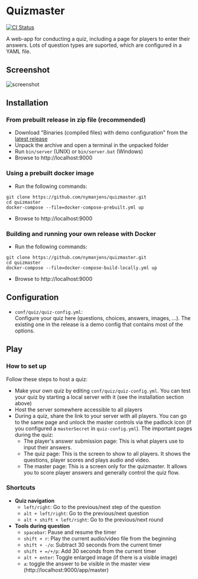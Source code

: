 # Quizmaster

[![CI Status](https://github.com/nymanjens/quizmaster/actions/workflows/ci.yml/badge.svg)](https://github.com/nymanjens/quizmaster/actions)

A web-app for conducting a quiz, including a page for players to enter their answers. Lots of
question types are suported, which are configured in a YAML file.

## Screenshot

![screenshot](screenshot.png "Screenshot")

## Installation

### From prebuilt release in zip file (recommended)

- Download "Binaries (compiled files) with demo configuration" from the [latest
  release](https://github.com/nymanjens/quizmaster/releases)
- Unpack the archive and open a terminal in the unpacked folder
- Run `bin/server` (UNIX) or `bin/server.bat` (Windows)
- Browse to http://localhost:9000

### Using a prebuilt docker image

- Run the following commands:

```
git clone https://github.com/nymanjens/quizmaster.git
cd quizmaster
docker-compose --file=docker-compose-prebuilt.yml up
```

- Browse to http://localhost:9000

### Building and running your own release with Docker


- Run the following commands:

```
git clone https://github.com/nymanjens/quizmaster.git
cd quizmaster
docker-compose --file=docker-compose-build-locally.yml up
```

- Browse to http://localhost:9000

## Configuration

- `conf/quiz/quiz-config.yml`:<br>
  Configure your quiz here (questions, choices, answers, images, ...). The existing one in the
  release is a demo config that contains most of the options.

## Play

### How to set up

Follow these steps to host a quiz:

- Make your own quiz by editing `conf/quiz/quiz-config.yml`. You can test your quiz by starting a
  local server with it (see the installation section above)
- Host the server somewhere accessible to all players
- During a quiz, share the link to your server with all players. You
  can go to the same page and unlock the master controls via the padlock icon (if you configured a
  `masterSecret` in `quiz-config.yml`). The important pages during the quiz:
  - The player's answer submission page: This is what players use to input their answers.
  - The quiz page: This is the screen to show to all players. It shows the questions, player
    scores and plays audio and video.
  - The master page: This is a screen only for the quizmaster. It allows you to score player
    answers and generally control the quiz flow.

### Shortcuts

- **Quiz navigation**
  - `left/right`: Go to the previous/next step of the question
  - `alt + left/right`: Go to the previous/next question
  - `alt + shift + left/right`: Go to the previous/next round
- **Tools during question**
  - `spacebar`: Pause and resume the timer
  - `shift + r`: Play the current audio/video file from the beginning
  - `shift + -/o`: Subtract 30 seconds from the current timer
  - `shift + =/+/p`: Add 30 seconds from the current timer
  - `alt + enter`: Toggle enlarged image (if there is a visible image)
  - `a`: toggle the answer to be visible in the master view (http://localhost:9000/app/master)

